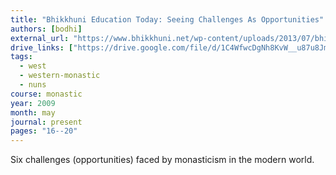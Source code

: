 ```yaml
---
title: "Bhikkhuni Education Today: Seeing Challenges As Opportunities"
authors: [bodhi]
external_url: "https://www.bhikkhuni.net/wp-content/uploads/2013/07/bhikkhuni-education-today_winter2011.pdf"
drive_links: ["https://drive.google.com/file/d/1C4WfwcDgNh8KvW__u87u8JmpsEpN7VQT/view?usp=drivesdk"]
tags:
  - west
  - western-monastic
  - nuns
course: monastic
year: 2009
month: may
journal: present
pages: "16--20"
---
```


Six challenges (opportunities) faced by monasticism in the modern world.
